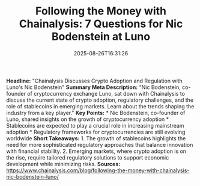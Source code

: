 ﻿---
title: "Following the Money with Chainalysis: 7 Questions for Nic Bodenstein at Luno"
date: "2025-08-26T16:31:26"
category: "Markets"
summary: ""
slug: "following the money with chainalysis 7 questions for nic bod"
source_urls:
  - "https://www.chainalysis.com/blog/following-the-money-with-chainalysis-nic-bodenstein-luno/"
seo:
  title: "Following the Money with Chainalysis: 7 Questions for Nic Bodenstein at Luno | Hash n Hedge"
  description: ""
  keywords: ["news", "markets", "brief"]
---
**Headline:**  "Chainalysis Discusses Crypto Adoption and Regulation with Luno's Nic Bodenstein"  **Summary Meta Description:** "Nic Bodenstein, co-founder of cryptocurrency exchange Luno, sat down with Chainalysis to discuss the current state of crypto adoption, regulatory challenges, and the role of stablecoins in emerging markets. Learn about the trends shaping the industry from a key player."  **Key Points:**  * Nic Bodenstein, co-founder of Luno, shared insights on the growth of cryptocurrency adoption * Stablecoins are expected to play a crucial role in increasing mainstream adoption * Regulatory frameworks for cryptocurrencies are still evolving worldwide  **Short Takeaways:**  1. The growth of stablecoins highlights the need for more sophisticated regulatory approaches that balance innovation with financial stability. 2. Emerging markets, where crypto adoption is on the rise, require tailored regulatory solutions to support economic development while minimizing risks.  **Sources:**  https://www.chainalysis.com/blog/following-the-money-with-chainalysis-nic-bodenstein-luno/ 
